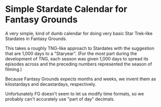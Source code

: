 # Simple Stardate Calendar for Fantasy Grounds

A very simple, kind of dumb calendar for doing very basic Star Trek-like
Stardates in Fantasy Grounds.

This takes a roughly TNG-like approach to Stardates with the suggestion
that are 1,000 days to a "Staryear". (For the most part during the
development of TNG, each season was given 1,000 days to spread its
episodes across and the preceding numbers represented the season of
filming.)

Because Fantasy Grounds expects months and weeks, we invent them as
kilostardays and decastardays, respectively.

Unfortunately FG doesn't seem to let us modify time formats, so we
probably can't accurately use "part of day" decimals.

